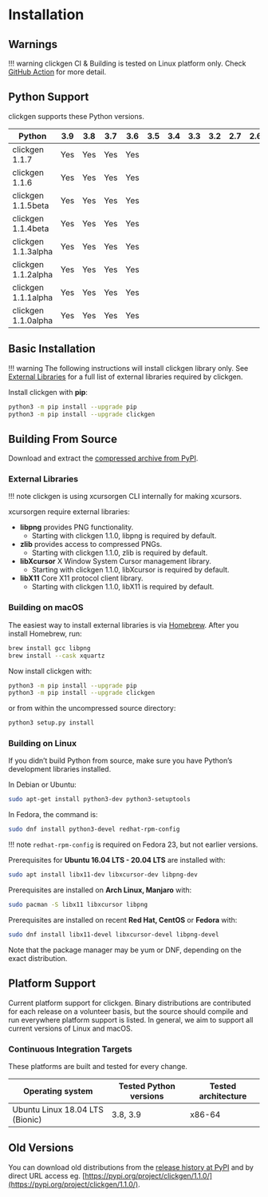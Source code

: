 # Installation

## Warnings

!!! warning
    clickgen CI & Building is tested on Linux platform only. Check [GitHub Action](https://github.com/ful1e5/clickgen/actions) for more detail.

## Python Support

clickgen supports these Python versions.

| **Python**          | **3.9** | **3.8** | **3.7** | **3.6** | **3.5** | **3.4** | **3.3** | **3.2** | **2.7** | **2.6** | **2.5** | **2.4** |
| ------------------- | ------- | ------- | ------- | ------- | ------- | ------- | ------- | ------- | ------- | ------- | ------- | ------- |
| clickgen 1.1.7      | Yes     | Yes     | Yes     | Yes     |         |         |         |         |         |         |         |         |
| clickgen 1.1.6      | Yes     | Yes     | Yes     | Yes     |         |         |         |         |         |         |         |         |
| clickgen 1.1.5beta  | Yes     | Yes     | Yes     | Yes     |         |         |         |         |         |         |         |         |
| clickgen 1.1.4beta  | Yes     | Yes     | Yes     | Yes     |         |         |         |         |         |         |         |         |
| clickgen 1.1.3alpha | Yes     | Yes     | Yes     | Yes     |         |         |         |         |         |         |         |         |
| clickgen 1.1.2alpha | Yes     | Yes     | Yes     | Yes     |         |         |         |         |         |         |         |         |
| clickgen 1.1.1alpha | Yes     | Yes     | Yes     | Yes     |         |         |         |         |         |         |         |         |
| clickgen 1.1.0alpha | Yes     | Yes     | Yes     | Yes     |         |         |         |         |         |         |         |         |

## Basic Installation

!!! warning
    The following instructions will install clickgen library only. See [External Libraries](#external-libraries) for a full list of external libraries required by clickgen.

Install clickgen with **pip**:

```bash
python3 -m pip install --upgrade pip
python3 -m pip install --upgrade clickgen
```

## Building From Source

Download and extract the [compressed archive from PyPI](https://pypi.org/project/clickgen/).

### External Libraries

!!! note
    clickgen is using xcursorgen CLI internally for making xcursors.

xcursorgen require external libraries:

- **libpng** provides PNG functionality.
  - Starting with clickgen 1.1.0, libpng is required by default.
- **zlib** provides access to compressed PNGs.
  - Starting with clickgen 1.1.0, zlib is required by default.
- **libXcursor** X Window System Cursor management library.
  - Starting with clickgen 1.1.0, libXcursor is required by default.
- **libX11** Core X11 protocol client library.
  - Starting with clickgen 1.1.0, libX11 is required by default.

### Building on macOS

The easiest way to install external libraries is via [Homebrew](https://brew.sh/). After you install Homebrew, run:

```bash
brew install gcc libpng
brew install --cask xquartz
```

Now install clickgen with:

```bash
python3 -m pip install --upgrade pip
python3 -m pip install --upgrade clickgen
```

or from within the uncompressed source directory:

```bash
python3 setup.py install
```

### Building on Linux

If you didn’t build Python from source, make sure you have Python’s development libraries installed.

In Debian or Ubuntu:

```bash
sudo apt-get install python3-dev python3-setuptools
```

In Fedora, the command is:

```bash
sudo dnf install python3-devel redhat-rpm-config
```

!!! note
    `redhat-rpm-config` is required on Fedora 23, but not earlier versions.

Prerequisites for **Ubuntu 16.04 LTS - 20.04 LTS** are installed with:

```bash
sudo apt install libx11-dev libxcursor-dev libpng-dev
```

Prerequisites are installed on **Arch Linux, Manjaro** with:

```bash
sudo pacman -S libx11 libxcursor libpng
```

Prerequisites are installed on recent **Red Hat, CentOS** or **Fedora** with:

```bash
sudo dnf install libx11-devel libxcursor-devel libpng-devel
```

Note that the package manager may be yum or DNF, depending on the exact distribution.

## Platform Support

Current platform support for clickgen. Binary distributions are contributed for each release on a volunteer basis, but the source should compile and run everywhere platform support is listed. In general, we aim to support all current versions of Linux and macOS.

### Continuous Integration Targets

These platforms are built and tested for every change.

| Operating system                | Tested Python versions | Tested architecture |
| ------------------------------- | ---------------------- | ------------------- |
| Ubuntu Linux 18.04 LTS (Bionic) | 3.8, 3.9               | x86-64              |

## Old Versions

You can download old distributions from the [release history at PyPI](https://pypi.org/project/clickgen/#history) and by direct URL access eg. [https://pypi.org/project/clickgen/1.1.0/](https://pypi.org/project/clickgen/1.1.0/).

